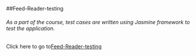 ##Feed-Reader-testing
###### As a part of the course, test cases are written using Jasmine framework to test the application.
Click here to go to[Feed-Reader-testing](devi-srinivasan.github.io/Feed-Reader-Testing)

